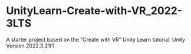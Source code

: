 # UnityLearn-Create-with-VR_2022-3LTS
A starter project based on the "Create with VR" Unity Learn tutorial. Unity Version 2022.3.21f1
